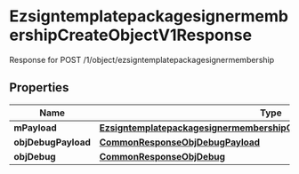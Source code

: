 

# EzsigntemplatepackagesignermembershipCreateObjectV1Response

Response for POST /1/object/ezsigntemplatepackagesignermembership

## Properties

| Name | Type | Description | Notes |
|------------ | ------------- | ------------- | -------------|
|**mPayload** | [**EzsigntemplatepackagesignermembershipCreateObjectV1ResponseMPayload**](EzsigntemplatepackagesignermembershipCreateObjectV1ResponseMPayload.md) |  |  |
|**objDebugPayload** | [**CommonResponseObjDebugPayload**](CommonResponseObjDebugPayload.md) |  |  [optional] |
|**objDebug** | [**CommonResponseObjDebug**](CommonResponseObjDebug.md) |  |  [optional] |




